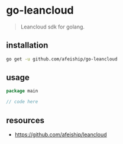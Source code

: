 # go-leancloud
> Leancloud sdk for golang.

## installation
```sh
go get -u github.com/afeiship/go-leancloud
```

## usage
```go
package main

// code here
```

## resources
- https://github.com/afeiship/leancloud